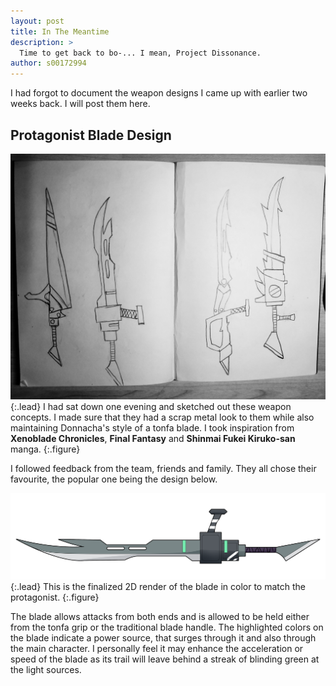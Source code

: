 ```yaml
---
layout: post
title: In The Meantime
description: >
  Time to get back to bo-... I mean, Project Dissonance.
author: s00172994
---
```


I had forgot to document the weapon designs I came up with earlier two weeks back. I will post them here.

## Protagonist Blade Design

![Weapon Sketches](/assets/img/concept_art/david/weapon-sketches.jpg){:.lead}
I had sat down one evening and sketched out these weapon concepts. I made sure that they had a scrap metal 
look to them while also maintaining Donnacha's style of a tonfa blade. I took inspiration from **Xenoblade Chronicles**, 
**Final Fantasy** and **Shinmai Fukei Kiruko-san** manga.
{:.figure}

I followed feedback from the team, friends and family. They all chose their favourite, the popular one being the design below.

![Weapon Design](/assets/img/concept_art/david/blade.png){:.lead}
This is the finalized 2D render of the blade in color to match the protagonist.
{:.figure}

The blade allows attacks from both ends and is allowed to be held either from the tonfa grip or the traditional blade handle.
The highlighted colors on the blade indicate a power source, that surges through it and also through the main character.
I personally feel it may enhance the acceleration or speed of the blade as its trail will leave behind a streak of blinding green
at the light sources.
